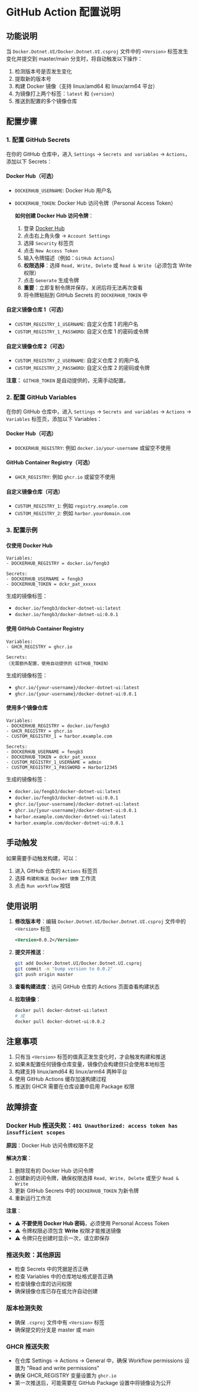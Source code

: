 # GitHub Action 配置说明

## 功能说明

当 `Docker.Dotnet.UI/Docker.Dotnet.UI.csproj` 文件中的 `<Version>` 标签发生变化并提交到 master/main 分支时，将自动触发以下操作：

1. 检测版本号是否发生变化
2. 提取新的版本号
3. 构建 Docker 镜像（支持 linux/amd64 和 linux/arm64 平台）
4. 为镜像打上两个标签：`latest` 和 `{version}`
5. 推送到配置的多个镜像仓库

## 配置步骤

### 1. 配置 GitHub Secrets

在你的 GitHub 仓库中，进入 `Settings` -> `Secrets and variables` -> `Actions`，添加以下 Secrets：

#### Docker Hub（可选）
- `DOCKERHUB_USERNAME`: Docker Hub 用户名
- `DOCKERHUB_TOKEN`: Docker Hub 访问令牌（Personal Access Token）
  
  **如何创建 Docker Hub 访问令牌**：
  1. 登录 [Docker Hub](https://hub.docker.com/)
  2. 点击右上角头像 -> `Account Settings`
  3. 选择 `Security` 标签页
  4. 点击 `New Access Token`
  5. 输入令牌描述（例如：`GitHub Actions`）
  6. **权限选择**：选择 `Read, Write, Delete` 或 `Read & Write`（必须包含 Write 权限）
  7. 点击 `Generate` 生成令牌
  8. **重要**：立即复制令牌并保存，关闭后将无法再次查看
  9. 将令牌粘贴到 GitHub Secrets 的 `DOCKERHUB_TOKEN` 中

#### 自定义镜像仓库 1（可选）
- `CUSTOM_REGISTRY_1_USERNAME`: 自定义仓库 1 的用户名
- `CUSTOM_REGISTRY_1_PASSWORD`: 自定义仓库 1 的密码或令牌

#### 自定义镜像仓库 2（可选）
- `CUSTOM_REGISTRY_2_USERNAME`: 自定义仓库 2 的用户名
- `CUSTOM_REGISTRY_2_PASSWORD`: 自定义仓库 2 的密码或令牌

**注意：** `GITHUB_TOKEN` 是自动提供的，无需手动配置。

### 2. 配置 GitHub Variables

在你的 GitHub 仓库中，进入 `Settings` -> `Secrets and variables` -> `Actions` -> `Variables` 标签页，添加以下 Variables：

#### Docker Hub（可选）
- `DOCKERHUB_REGISTRY`: 例如 `docker.io/your-username` 或留空不使用

#### GitHub Container Registry（可选）
- `GHCR_REGISTRY`: 例如 `ghcr.io` 或留空不使用

#### 自定义镜像仓库（可选）
- `CUSTOM_REGISTRY_1`: 例如 `registry.example.com`
- `CUSTOM_REGISTRY_2`: 例如 `harbor.yourdomain.com`

### 3. 配置示例

#### 仅使用 Docker Hub
```
Variables:
- DOCKERHUB_REGISTRY = docker.io/fengb3

Secrets:
- DOCKERHUB_USERNAME = fengb3
- DOCKERHUB_TOKEN = dckr_pat_xxxxx
```

生成的镜像标签：
- `docker.io/fengb3/docker-dotnet-ui:latest`
- `docker.io/fengb3/docker-dotnet-ui:0.0.1`

#### 使用 GitHub Container Registry
```
Variables:
- GHCR_REGISTRY = ghcr.io

Secrets:
（无需额外配置，使用自动提供的 GITHUB_TOKEN）
```

生成的镜像标签：
- `ghcr.io/{your-username}/docker-dotnet-ui:latest`
- `ghcr.io/{your-username}/docker-dotnet-ui:0.0.1`

#### 使用多个镜像仓库
```
Variables:
- DOCKERHUB_REGISTRY = docker.io/fengb3
- GHCR_REGISTRY = ghcr.io
- CUSTOM_REGISTRY_1 = harbor.example.com

Secrets:
- DOCKERHUB_USERNAME = fengb3
- DOCKERHUB_TOKEN = dckr_pat_xxxxx
- CUSTOM_REGISTRY_1_USERNAME = admin
- CUSTOM_REGISTRY_1_PASSWORD = Harbor12345
```

生成的镜像标签：
- `docker.io/fengb3/docker-dotnet-ui:latest`
- `docker.io/fengb3/docker-dotnet-ui:0.0.1`
- `ghcr.io/{your-username}/docker-dotnet-ui:latest`
- `ghcr.io/{your-username}/docker-dotnet-ui:0.0.1`
- `harbor.example.com/docker-dotnet-ui:latest`
- `harbor.example.com/docker-dotnet-ui:0.0.1`

## 手动触发

如果需要手动触发构建，可以：
1. 进入 GitHub 仓库的 `Actions` 标签页
2. 选择 `构建和推送 Docker 镜像` 工作流
3. 点击 `Run workflow` 按钮

## 使用说明

1. **修改版本号**：编辑 `Docker.Dotnet.UI/Docker.Dotnet.UI.csproj` 文件中的 `<Version>` 标签
   ```xml
   <Version>0.0.2</Version>
   ```

2. **提交并推送**：
   ```bash
   git add Docker.Dotnet.UI/Docker.Dotnet.UI.csproj
   git commit -m "bump version to 0.0.2"
   git push origin master
   ```

3. **查看构建进度**：访问 GitHub 仓库的 Actions 页面查看构建状态

4. **拉取镜像**：
   ```bash
   docker pull docker-dotnet-ui:latest
   # 或
   docker pull docker-dotnet-ui:0.0.2
   ```

## 注意事项

1. 只有当 `<Version>` 标签的值真正发生变化时，才会触发构建和推送
2. 如果未配置任何镜像仓库变量，镜像仍会构建但只会使用本地标签
3. 构建支持 linux/amd64 和 linux/arm64 两种平台
4. 使用 GitHub Actions 缓存加速构建过程
5. 推送到 GHCR 需要在仓库设置中启用 Package 权限

## 故障排查

### Docker Hub 推送失败：`401 Unauthorized: access token has insufficient scopes`

**原因**：Docker Hub 访问令牌权限不足

**解决方案**：
1. 删除现有的 Docker Hub 访问令牌
2. 创建新的访问令牌，确保权限选择 `Read, Write, Delete` 或至少 `Read & Write`
3. 更新 GitHub Secrets 中的 `DOCKERHUB_TOKEN` 为新令牌
4. 重新运行工作流

**注意**：
- ⚠️ **不要使用 Docker Hub 密码**，必须使用 Personal Access Token
- ⚠️ 令牌权限必须包含 **Write** 权限才能推送镜像
- ⚠️ 令牌只在创建时显示一次，请立即保存

### 推送失败：其他原因
- 检查 Secrets 中的凭据是否正确
- 检查 Variables 中的仓库地址格式是否正确
- 检查镜像仓库的访问权限
- 确保镜像仓库已存在或允许自动创建

### 版本检测失败
- 确保 `.csproj` 文件中有 `<Version>` 标签
- 确保提交的分支是 master 或 main

### GHCR 推送失败
- 在仓库 Settings -> Actions -> General 中，确保 Workflow permissions 设置为 "Read and write permissions"
- 确保 GHCR_REGISTRY 变量设置为 `ghcr.io`
- 第一次推送后，可能需要在 GitHub Package 设置中将镜像设为公开

